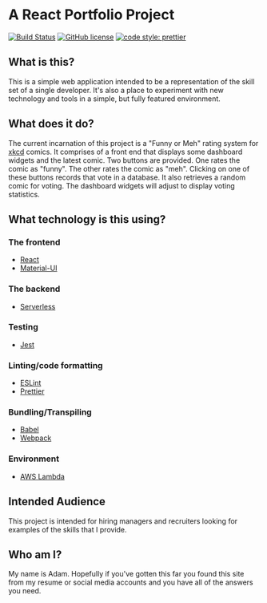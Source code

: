 # A React Portfolio Project

[![Build Status](https://travis-ci.com/yadam/portfolio.svg?branch=master)](https://travis-ci.com/yadam/portfolio) [![GitHub license](https://img.shields.io/badge/license-MIT-blue.svg)](https://github.com/yadam/portfolio/blob/master/LICENSE) [![code style: prettier](https://img.shields.io/badge/code_style-prettier-ff69b4.svg?style=flat-square)](https://github.com/prettier/prettier)

## What is this?

This is a simple web application intended to be a representation of the skill set of a single developer. It's also a place to experiment with new technology and tools in a simple, but fully featured environment.

## What does it do?

The current incarnation of this project is a "Funny or Meh" rating system for [xkcd](https://xkcd.com/) comics. It comprises of a front end that displays some dashboard widgets and the latest comic. Two buttons are provided. One rates the comic as "funny". The other rates the comic as "meh". Clicking on one of these buttons records that vote in a database. It also retrieves a random comic for voting. The dashboard widgets will adjust to display voting statistics.

## What technology is this using?

### The frontend

- [React](https://reactjs.org/)
- [Material-UI](https://material-ui.com/)

### The backend

- [Serverless](https://serverless.com/)

### Testing

- [Jest](https://jestjs.io/)

### Linting/code formatting

- [ESLint](https://eslint.org/)
- [Prettier](https://prettier.io/)

### Bundling/Transpiling

- [Babel](https://babeljs.io/)
- [Webpack](https://webpack.js.org/)

### Environment

- [AWS Lambda](https://aws.amazon.com/lambda/)

## Intended Audience

This project is intended for hiring managers and recruiters looking for examples of the skills that I provide.

## Who am I?

My name is Adam. Hopefully if you've gotten this far you found this site from my resume or social media accounts and you have all of the answers you need.
